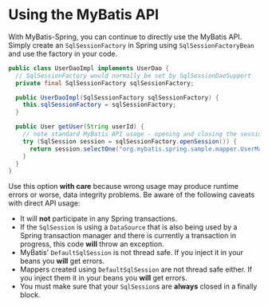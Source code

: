<a name="Using_the_MyBatis_API"></a>
# Using the MyBatis API

With MyBatis-Spring, you can continue to directly use the MyBatis API. Simply create an `SqlSessionFactory` in Spring using `SqlSessionFactoryBean` and use the factory in your code.

```java
public class UserDaoImpl implements UserDao {
  // SqlSessionFactory would normally be set by SqlSessionDaoSupport
  private final SqlSessionFactory sqlSessionFactory;

  public UserDaoImpl(SqlSessionFactory sqlSessionFactory) {
    this.sqlSessionFactory = sqlSessionFactory;
  }

  public User getUser(String userId) {
    // note standard MyBatis API usage - opening and closing the session manually
    try (SqlSession session = sqlSessionFactory.openSession()) {
      return session.selectOne("org.mybatis.spring.sample.mapper.UserMapper.getUser", userId);
    }
  }
}
```

Use this option <strong>with care</strong> because wrong usage may produce runtime errors or worse, data integrity problems. Be aware of the following caveats with direct API usage:

* It will **not** participate in any Spring transactions.
* If the `SqlSession` is using a `DataSource` that is also being used by a Spring transaction manager and there is currently a transaction in progress, this code **will** throw an exception.
* MyBatis' `DefaultSqlSession` is not thread safe. If you inject it in your beans you **will** get errors.
* Mappers created using `DefaultSqlSession` are not thread safe either. If you inject them it in your beans you **will** get errors.
* You must make sure that your `SqlSession`s are **always** closed in a finally block.
